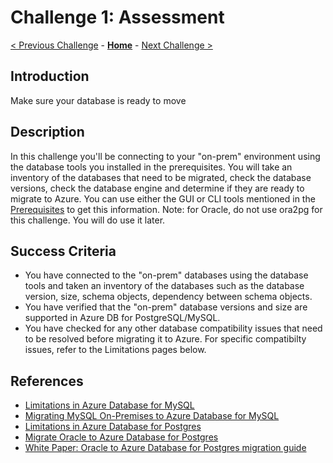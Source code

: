 # Challenge 1: Assessment 

[< Previous Challenge](./00-prereqs.md) - **[Home](../README.md)** - [Next Challenge >](./02-size-analysis.md)

## Introduction

Make sure your database is ready to move

## Description

In this challenge you'll be connecting to your "on-prem" environment using the database tools you installed in the prerequisites. You will take an inventory of the databases that need to be migrated, check the database versions, check the database engine and determine if they are ready to migrate to Azure. You can use either the GUI or CLI tools mentioned in the [Prerequisites](./00-prereqs.md) to get this information. Note: for Oracle, do not use ora2pg for this challenge. You will do use it later. 

## Success Criteria

* You have connected to the "on-prem" databases using the database tools and taken an inventory of the databases such as the database version, size, schema objects, dependency between schema objects.
* You have verified that the "on-prem" database versions and size are supported in Azure DB for PostgreSQL/MySQL.
* You have checked for any other database compatibility issues that need to be resolved before migrating it to Azure. For specific compatibilty issues, refer to the Limitations pages below.

## References

* [Limitations in Azure Database for MySQL](https://docs.microsoft.com/en-us/azure/mysql/concepts-limits)
* [Migrating MySQL On-Premises to Azure Database for MySQL](https://github.com/Azure/azure-mysql/tree/master/MigrationGuide)
* [Limitations in Azure Database for Postgres](https://docs.microsoft.com/en-us/azure/postgresql/concepts-limits)
* [Migrate Oracle to Azure Database for Postgres](https://docs.microsoft.com/en-us/azure/postgresql/howto-migrate-from-oracle)
* [White Paper: Oracle to Azure Database for Postgres migration guide](https://github.com/microsoft/OrcasNinjaTeam/blob/master/Oracle%20to%20PostgreSQL%20Migration%20Guide/Oracle%20to%20Azure%20Database%20for%20PostgreSQL%20Migration%20Guide.pdf)
